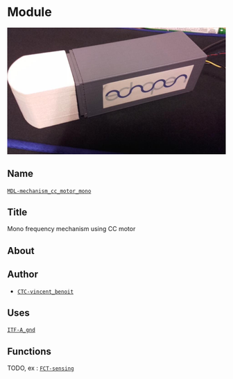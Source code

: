 # Module
![](viewme.jpg)

## Name
[`MDL-mechanism_cc_motor_mono`]()

## Title
Mono frequency mechanism using CC motor

## About

## Author
* [`CTC-vincent_benoit`]()

## Uses
[`ITF-A_gnd`](../../interfaces/ITF-A_gnd)

## Functions
TODO, ex : [`FCT-sensing`](../../functions/FCT-sensing)

